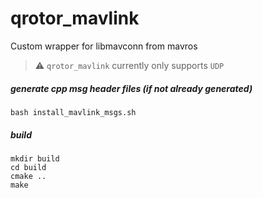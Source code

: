 # qrotor_mavlink
Custom wrapper for libmavconn from mavros

> :warning: `qrotor_mavlink` currently only supports `UDP`

##### generate cpp msg header files (if not already generated)
```
bash install_mavlink_msgs.sh
```

##### build
```
mkdir build
cd build
cmake ..
make
```

